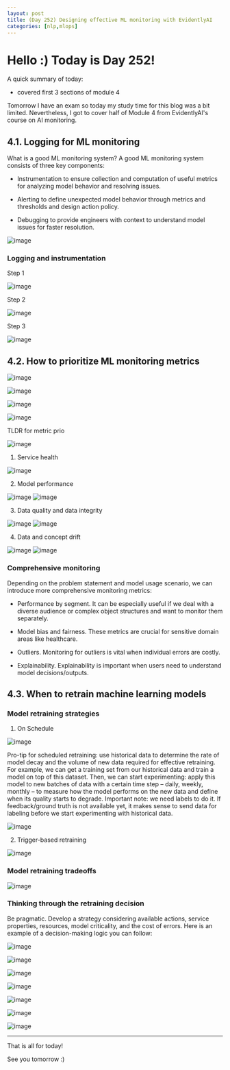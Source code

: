 ```yaml
---
layout: post
title: (Day 252) Designing effective ML monitoring with EvidentlyAI
categories: [nlp,mlops]
---
```


# Hello :) Today is Day 252!
A quick summary of today:
* covered first 3 sections of module 4

Tomorrow I have an exam so today my study time for this blog was a bit limited. Nevertheless, I got to cover half of Module 4 from EvidentlyAI's course on AI monitoring.

## 4.1. Logging for ML monitoring

What is a good ML monitoring system?
A good ML monitoring system consists of three key components:

* Instrumentation to ensure collection and computation of useful metrics for analyzing model behavior and resolving issues.

* Alerting to define unexpected model behavior through metrics and thresholds and design action policy.

* Debugging to provide engineers with context to understand model issues for faster resolution.

![image](https://github.com/user-attachments/assets/3ee4bbc5-d809-44b8-af53-a214ec9c70d4)

### Logging and instrumentation

Step 1

![image](https://github.com/user-attachments/assets/cd091fcb-9a06-453f-9548-0443a6c8d193)

Step 2

![image](https://github.com/user-attachments/assets/a85536ff-697f-4662-b3bc-a964bb32a91b)

Step 3

![image](https://github.com/user-attachments/assets/226cc5f6-b296-4d7d-94d5-2a32dd84b83f)

## 4.2. How to prioritize ML monitoring metrics

![image](https://github.com/user-attachments/assets/2d5c3144-e56c-4c45-bba9-dd78d7a18da0)

![image](https://github.com/user-attachments/assets/9015044e-f082-4523-9bd4-f965518fbf50)

![image](https://github.com/user-attachments/assets/63956970-c4cd-4fee-b935-f6b0167be5a8)

![image](https://github.com/user-attachments/assets/6749ce96-97df-4661-9ec7-36b7a66e8701)

TLDR for metric prio

![image](https://github.com/user-attachments/assets/14822511-695d-4efa-96a1-f3f136277b66)

1. Service health

![image](https://github.com/user-attachments/assets/85f71c24-c1be-48c4-bf1d-60ed487261f8)

2. Model performance

![image](https://github.com/user-attachments/assets/96626585-e38d-46d6-88f0-f73ea66ae0a2)
![image](https://github.com/user-attachments/assets/86fe709a-aed0-48d6-be9b-f2c5f9974a56)

3. Data quality and data integrity

![image](https://github.com/user-attachments/assets/1abd68da-f7bd-4690-8c6c-9aee366f51a1)
![image](https://github.com/user-attachments/assets/e6f9f5cd-3126-4fc5-8160-d4e53686ec71)

4. Data and concept drift

![image](https://github.com/user-attachments/assets/5947cbbb-4b0b-4bbb-832d-52d66f81dc69)
![image](https://github.com/user-attachments/assets/be46f2b2-cb2f-4c9c-8396-f20ee2ac5fb7)

### Comprehensive monitoring

Depending on the problem statement and model usage scenario, we can introduce more comprehensive monitoring metrics:

* Performance by segment. It can be especially useful if we deal with a diverse audience or complex object structures and want to monitor them separately.

* Model bias and fairness. These metrics are crucial for sensitive domain areas like healthcare.

* Outliers. Monitoring for outliers is vital when individual errors are costly.

* Explainability. Explainability is important when users need to understand model decisions/outputs.

## 4.3. When to retrain machine learning models

### Model retraining strategies

1. On Schedule

![image](https://github.com/user-attachments/assets/5c1e7c3e-8db6-4d03-9d1a-b7acae7daaa0)

Pro-tip for scheduled retraining: use historical data to determine the rate of model decay and the volume of new data required for effective retraining. For example, we can get a training set from our historical data and train a model on top of this dataset. Then, we can start experimenting: apply this model to new batches of data with a certain time step – daily, weekly, monthly – to measure how the model performs on the new data and define when its quality starts to degrade. Important note: we need labels to do it. If feedback/ground truth is not available yet, it makes sense to send data for labeling before we start experimenting with historical data.

![image](https://github.com/user-attachments/assets/8a77cc6a-b4a6-4797-bc48-1617f2662a3b)

2. Trigger-based retraining

![image](https://github.com/user-attachments/assets/eec2b90d-d6c1-4690-907b-6deef85b47f7)

### Model retraining tradeoffs

![image](https://github.com/user-attachments/assets/614b2ac7-71a5-47f9-8ef3-a96747d5a48f)

### Thinking through the retraining decision

Be pragmatic. Develop a strategy considering available actions, service properties, resources, model criticality, and the cost of errors. Here is an example of a decision-making logic you can follow:

![image](https://github.com/user-attachments/assets/e8499952-5cbe-428d-9fdd-8737dad9acc0)

![image](https://github.com/user-attachments/assets/284ab602-e821-4113-97a7-9b1d583a6339)

![image](https://github.com/user-attachments/assets/2794e2cf-8a6b-4916-ae4b-c7ffd19f9485)

![image](https://github.com/user-attachments/assets/c6616793-ef24-422d-b95c-5e03eae5f9a9)

![image](https://github.com/user-attachments/assets/e19ee268-e9c6-4a2f-b54b-b3e52e46c8af)

![image](https://github.com/user-attachments/assets/dcd6be7c-f39a-4b6d-833e-3890ee98f39f)

![image](https://github.com/user-attachments/assets/b4510b23-e0df-4639-996a-a552cd01d65e)

---

That is all for today!

See you tomorrow :)
